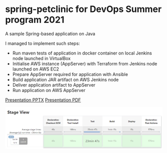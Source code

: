 # spring-petclinic for DevOps Summer program 2021 
A sample Spring-based application on Java

I managed to implement such steps:
* Run maven tests of application in docker container on local Jenkins node launched in VirtualBox
* Initialise AWS instance (AppServer) with Terraform from Jenkins node launched on AWS EC2
* Prepare AppServer required for application with Ansible
* Build application JAR artifact on AWS Jenkins node
* Deliver application artifact to AppServer
* Run application on AWS AppServer


[Presentation PPTX](./FinalProject.pptx) [Presentation PDF](./FinalProject.pdf)

![Stages](images/stages.png)
